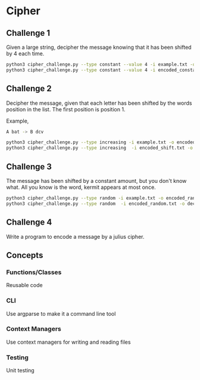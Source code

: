 # Cipher

## Challenge 1

Given a large string, decipher the message knowing that it has been shifted by 4 each time.

```sh
python3 cipher_challenge.py --type constant --value 4 -i example.txt -o encoded_constant.txt -e
python3 cipher_challenge.py --type constant --value 4 -i encoded_constant.txt -o decoded_constant.txt
```

## Challenge 2
Decipher the message, given that each letter has been shifted by the words position in the list. The first position is position 1.

Example,
```sh
A bat -> B dcv
```

```sh
python3 cipher_challenge.py --type increasing -i example.txt -o encoded_shift.txt -e
python3 cipher_challenge.py --type increasing  -i encoded_shift.txt -o decoded_shift.txt
```
## Challenge 3

The message has been shifted by a constant amount, but you don't know what. All you know is the word, kermit appears at most once.


```sh
python3 cipher_challenge.py --type random -i example.txt -o encoded_random.txt -e
python3 cipher_challenge.py --type random  -i encoded_random.txt -o decoded_random.txt --key-word kermit
```

## Challenge 4
Write a program to encode a message by a julius cipher.


## Concepts


### Functions/Classes
Reusable code

### CLI
Use argparse to make it a command line tool

### Context Managers
Use context managers for writing and reading files

### Testing
Unit testing
